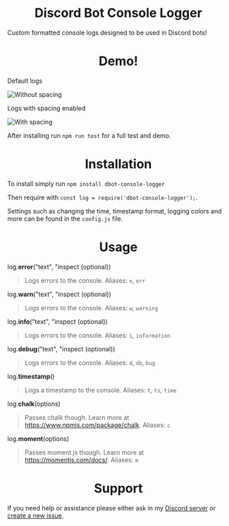 <h1 align="center">Discord Bot Console Logger</h1>

Custom formatted console logs designed to be used in Discord bots!

<h1 align="center">Demo!</h1>

Default logs

![Without spacing](https://github.com/Gideon-Foxo/dbot-console-logger/assets/50521677/e585a7a0-828e-4ee4-8ff4-537e72dbe45c)

Logs with spacing enabled

![With spacing](https://github.com/Gideon-Foxo/dbot-console-logger/assets/50521677/478e87ae-7c26-4720-8258-f0a0b068712d)

After installing run `npm run test` for a full test and demo.

<h1 align="center">Installation</h1>

To install simply run `npm install dbot-console-logger` 

Then require with `const log = require('dbot-console-logger');`.

Settings such as changing the time, timestamp format, logging colors and more can be found in the `config.js` file.

<h1 align="center">Usage</h1>

log.**error**("text", "inspect (optional))
> Logs errors to the console. Aliases: `e`, `err` 

log.**warn**("text", "inspect (optional))
> Logs errors to the console. Aliases: `w`, `warning` 

log.**info**("text", "inspect (optional))
> Logs errors to the console. Aliases: `i`, `information` 

log.**debug**("text", "inspect (optional))
> Logs errors to the console. Aliases: `d`, `db`, `bug` 

log.**timestamp**()
> Logs a timestamp to the console. Aliases: `t`, `ts`, `time` 

log.**chalk**(options)
> Passes chalk though. Learn more at https://www.npmjs.com/package/chalk. Aliases: `c`

log.**moment**(options)
> Passes moment.js though. Learn more at https://momentjs.com/docs/. Aliases: `m`

<h1 align="center">Support</h1>

If you need help or assistance please either ask in my [Discord server](https://discord.gg/q4jrwWPWEt) or [create a new issue](https://github.com/Gideon-foxo/dbot-console-logger/issues/new).
